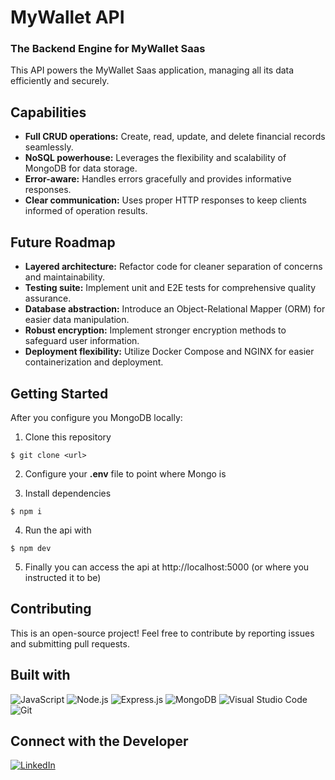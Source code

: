 # MyWallet API

### The Backend Engine for MyWallet Saas

This API powers the MyWallet Saas application, managing all its data efficiently and securely.

## Capabilities

-   **Full CRUD operations:** Create, read, update, and delete financial records seamlessly.
-   **NoSQL powerhouse:** Leverages the flexibility and scalability of MongoDB for data storage.
-   **Error-aware:** Handles errors gracefully and provides informative responses.
-   **Clear communication:** Uses proper HTTP responses to keep clients informed of operation results.

## Future Roadmap

-   **Layered architecture:** Refactor code for cleaner separation of concerns and maintainability.
-   **Testing suite:** Implement unit and E2E tests for comprehensive quality assurance.
-   **Database abstraction:** Introduce an Object-Relational Mapper (ORM) for easier data manipulation.
-   **Robust encryption:** Implement stronger encryption methods to safeguard user information.
-   **Deployment flexibility:** Utilize Docker Compose and NGINX for easier containerization and deployment.

## Getting Started

After you configure you MongoDB locally:

1. Clone this repository

```
$ git clone <url>
```

2. Configure your **.env** file to point where Mongo is
   
4. Install dependencies

```
$ npm i
```

4. Run the api with

```
$ npm dev
```

5. Finally you can access the api at http://localhost:5000 (or where you instructed it to be)

## Contributing

This is an open-source project! Feel free to contribute by reporting issues and submitting pull requests.

## Built with

![JavaScript](https://img.shields.io/badge/JavaScript-F7DF1E?style=for-the-badge&logo=javascript&logoColor=black)
![Node.js](https://img.shields.io/badge/Node.js-43853D?style=for-the-badge&logo=node.js&logoColor=white)
![Express.js](https://img.shields.io/badge/Express.js-404D59?style=for-the-badge)
![MongoDB](https://img.shields.io/badge/MongoDB-4EA94B?style=for-the-badge&logo=mongodb&logoColor=white)
![Visual Studio Code](https://img.shields.io/badge/Visual_Studio_Code-0078D4?style=for-the-badge&logo=visual%20studio%20code&logoColor=white)
![Git](https://img.shields.io/badge/GIT-E44C30?style=for-the-badge&logo=git&logoColor=white)

## Connect with the Developer

[![LinkedIn][linkedin-shield]][linkedin-url]

[linkedin-shield]: https://img.shields.io/badge/LinkedIn-0077B5?style=for-the-badge&logo=linkedin&logoColor=white
[linkedin-url]: https://www.linkedin.com/in/domingosmiguel/
